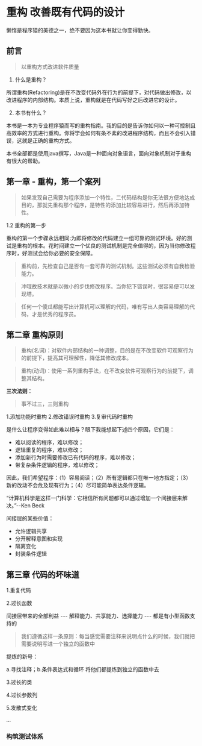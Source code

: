 # 重构 改善既有代码的设计

懒惰是程序猿的美德之一，绝不要因为这本书就让你变得勤快。

## 前言

>以重构方式改进软件质量

1. 什么是重构？

所谓重构(Refactoring)是在不改变代码外在行为的前提下，对代码做出修改，以改进程序的内部结构。本质上说，重构就是在代码写好之后改进它的设计。

2. 本书有什么？

本书是一本为专业程序猿而写的重构指南。我的目的是告诉你如何以一种可控制且高效率的方式进行重构。你将学会如何有条不紊的改进程序结构，而且不会引入错误，这就是正确的重构方式。

本书全部都是使用java撰写，Java是一种面向对象语言，面向对象机制对于重构有很大的帮助。

## 第一章 - 重构，第一个案列

>如果发现自己需要为程序添加一个特性，二代码结构是你无法很方便地达成目的，那就先重构那个程序，是特性的添加比较容易进行，然后再添加特性。

1.2 重构的第一步

重构的第一个步骤永远相同:为即将修改的代码建立一组可靠的测试环境。好的测试是重构的根本。花时间建立一个优良的测试机制是完全值得的，因为当你修改程序时，好测试会给你必要的安全保障。

>重构前，先检查自己是否有一套可靠的测试机制。这些测试必须有自我检验能力。

>冲哦故技术就是以微小的步伐修改程序。当你犯下错误时，很容易便可以发现塔。

>任何一个傻瓜都能写出计算机可以理解的代码，唯有写出人类容易理解的代码，才是优秀的程序员。




## 第二章 重构原则

>重构(名词)：对软件内部结构的一种调整，目的是在不改变软件可观察行为的前提下，提高其可理解性，降低其修改成本。

>重构(动词)：使用一系列重构手法，在不改变软件可观察行为的前提下，调整其结构。

**三次法则**：

>事不过三，三则重构

1.添加功能时重构
2.修改错误时重构
3.复审代码时重构

是什么让程序变得如此难以相与？眼下我能想起下述四个原因，它们是：

+	难以阅读的程序，难以修改；
+	逻辑重复的程序，难以修改；
+	添加新行为时需要修改已有代码的程序，难以修改；
+	带复杂条件逻辑的程序，难以修改；

因此，我们希望程序：（1）容易阅读；（2）所有逻辑都只在唯一地方指定；（3）新的改动不会危及现有行为；（4）尽可能简单表达条件逻辑。


“计算机科学是这样一门科学：它相信所有问题都可以通过增加一个间接层来解决。”--Ken Beck

间接层的某些价值：

+	允许逻辑共享
+	分开解释意图和实现
+	隔离变化
+	封装条件逻辑





## 第三章 代码的坏味道

1.重复代码

2.过长函数

间接层带来的全部利益 --- 解释能力、共享能力、选择能力 --- 都是有小型函数支持的

>我们遵循这样一条原则：每当感觉需要注释来说明点什么的时候，我们就把需要说明写进一个独立的函数中

提炼的新号：

a.寻找注释；b.条件表达式和循环 将他们都提炼到独立的函数中去

3.过长的类

4.过长参数列

5.发散式变化

...



### 构筑测试体系



